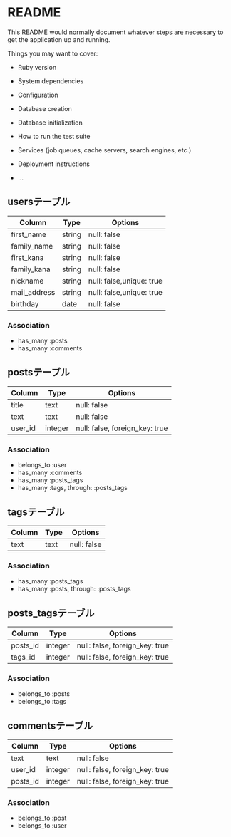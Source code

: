 # README

This README would normally document whatever steps are necessary to get the
application up and running.

Things you may want to cover:

* Ruby version

* System dependencies

* Configuration

* Database creation

* Database initialization

* How to run the test suite

* Services (job queues, cache servers, search engines, etc.)

* Deployment instructions

* ...



## usersテーブル
| Column       | Type   | Options                  |
| ------------ | ------ | ------------------------ |
| first_name   | string | null: false              |
| family_name  | string | null: false              |
| first_kana   | string | null: false              |
| family_kana  | string | null: false              |
| nickname     | string | null: false,unique: true |
| mail_address | string | null: false,unique: true |
| birthday     | date   | null: false              |
### Association
- has_many :posts
- has_many :comments


## postsテーブル
| Column       | Type   | Options                       |
| ------------ | ------ | ----------------------------- |
| title        | text   | null: false                   |
| text         | text   | null: false                   |
| user_id      | integer| null: false, foreign_key: true|
### Association
- belongs_to :user
- has_many :comments
- has_many :posts_tags
- has_many  :tags,  through:  :posts_tags


## tagsテーブル
| Column       | Type   | Options                  |
| ------------ | ------ | ------------------------ |
| text         | text   | null: false              |
### Association
- has_many :posts_tags
- has_many  :posts,  through:  :posts_tags


## posts_tagsテーブル
| Column       | Type   | Options                       |
| ------------ | ------ | ----------------------------- |
| posts_id     | integer| null: false, foreign_key: true|
| tags_id      | integer| null: false, foreign_key: true|
### Association
- belongs_to :posts
- belongs_to :tags


## commentsテーブル
| Column       | Type   | Options                       |
| ------------ | ------ | ----------------------------- |
| text         | text   | null: false                   |
| user_id      | integer| null: false, foreign_key: true|
| posts_id     | integer| null: false, foreign_key: true|
### Association
- belongs_to :post
- belongs_to :user